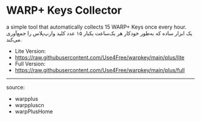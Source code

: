 # WARP+ Keys Collector

a simple tool that automatically collects 15 WARP+ Keys once every hour.<br>
یک ابزار ساده که به‌طور خودکار هر یک‌ساعت یکبار ۱۵ عدد کلید وارپ‌پلاس را جمع‌آوری می‌کند.


* Lite Version:
* https://raw.githubusercontent.com/Use4Free/warpkey/main/plus/lite
* Full Version:
* https://raw.githubusercontent.com/Use4Free/warpkey/main/plus/full

<hr />

source:
* warpplus
* warppluscn
* warpPlusHome
